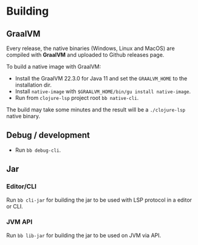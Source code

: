 # Building

## GraalVM

Every release, the native binaries (Windows, Linux and MacOS) are compiled with __GraalVM__ and uploaded to Github releases page.

To build a native image with GraalVM:

- Install the GraalVM 22.3.0 for Java 11 and set the `GRAALVM_HOME` to the installation dir. 
- Install `native-image` with `$GRAALVM_HOME/bin/gu install native-image`. 
- Run from `clojure-lsp` project root `bb native-cli`.

The build may take some minutes and the result will be a `./clojure-lsp` native binary.

## Debug / development

- Run `bb debug-cli`.

## Jar

### Editor/CLI

Run `bb cli-jar` for building the jar to be used with LSP protocol in a editor or CLI.

### JVM API

Run `bb lib-jar` for building the jar to be used on JVM via API.

